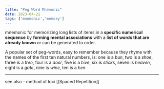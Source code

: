 ```yaml
---
title: "Peg Word Mnemonic"
date: 2023-04-21
tags: ['mnemonic','memory']
---
```

mnemonic for memorizing long lists of items in a **specific numerical sequence** by **forming mental associations** with a **list of words that are already known** or can be generated to order. 

A popular set of peg-words, easy to remember because they rhyme with the names of the first ten natural numbers, is: 
one is a _bun_, 
two is a _shoe_, 
three is a _tree_, 
four is a _door_, 
five is a _hive_, 
six is _sticks_,
seven is _heaven_, 
eight is a _gate_, 
nine is _wine_, 
ten is a _hen_

---

see also - method of loci 
[[Spaced Repetition]]
